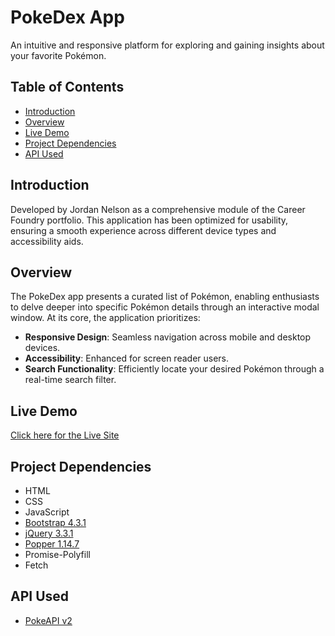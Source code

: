 # PokeDex App

An intuitive and responsive platform for exploring and gaining insights about your favorite Pokémon.

## Table of Contents
- [Introduction](#introduction)
- [Overview](#overview)
- [Live Demo](#live-demo)
- [Project Dependencies](#project-dependencies)
- [API Used](#api-used)

## Introduction

Developed by Jordan Nelson as a comprehensive module of the Career Foundry portfolio. This application has been optimized for usability, ensuring a smooth experience across different device types and accessibility aids.

## Overview

The PokeDex app presents a curated list of Pokémon, enabling enthusiasts to delve deeper into specific Pokémon details through an interactive modal window. At its core, the application prioritizes:

- **Responsive Design**: Seamless navigation across mobile and desktop devices.
- **Accessibility**: Enhanced for screen reader users.
- **Search Functionality**: Efficiently locate your desired Pokémon through a real-time search filter.

## Live Demo

[Click here for the Live Site](https://tubajordan.github.io/PokeDex/)

## Project Dependencies
- HTML
- CSS
- JavaScript
- [Bootstrap 4.3.1](https://cdn.jsdelivr.net/npm/bootstrap@4.3.1/dist/js/bootstrap.min.js)
- [jQuery 3.3.1](https://code.jquery.com/jquery-3.3.1.min.js)
- [Popper 1.14.7](https://cdn.jsdelivr.net/npm/popper.js@1.14.7/dist/umd/popper.min.js)
- Promise-Polyfill
- Fetch

## API Used
- [PokeAPI v2](https://pokeapi.co/api/v2/pokemon/?limit=151)


